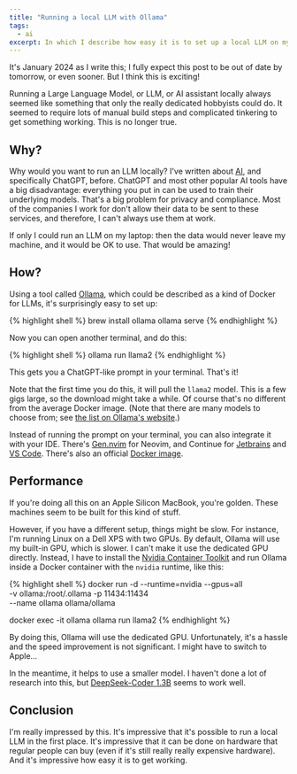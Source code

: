 ```yaml
---
title: "Running a local LLM with Ollama"
tags:
  - ai
excerpt: In which I describe how easy it is to set up a local LLM on my laptop.
---
```

It's January 2024 as I write this; I fully expect this post to be out of date by tomorrow, or even sooner. But I think this is exciting!

Running a Large Language Model, or LLM, or AI assistant locally always seemed like something that only the really dedicated hobbyists could do. It seemed to require lots of manual build steps and complicated tinkering to get something working. This is no longer true.

## Why?

Why would you want to run an LLM locally? I've written about [AI](/tags/#ai), and specifically ChatGPT, before. ChatGPT and most other popular AI tools have a big disadvantage: everything you put in can be used to train their underlying models. That's a big problem for privacy and compliance. Most of the companies I work for don't allow their data to be sent to these services, and therefore, I can't always use them at work.

If only I could run an LLM on my laptop: then the data would never leave my machine, and it would be OK to use. That would be amazing!

## How?

Using a tool called [Ollama](https://ollama.ai/), which could be described as a kind of Docker for LLMs, it's surprisingly easy to set up:

{% highlight shell %}
brew install ollama
ollama serve
{% endhighlight %}

Now you can open another terminal, and do this:

{% highlight shell %}
ollama run llama2
{% endhighlight %}

This gets you a ChatGPT-like prompt in your terminal. That's it!

Note that the first time you do this, it will pull the `llama2` model. This is a few gigs large, so the download might take a while. Of course that's no different from the average Docker image. (Note that there are many models to choose from; see [the list on Ollama's website](https://ollama.ai/library).)

Instead of running the prompt on your terminal, you can also integrate it with your IDE. There's [Gen.nvim](https://github.com/David-Kunz/gen.nvim) for Neovim, and Continue for [Jetbrains](https://plugins.jetbrains.com/plugin/22707-continue) and [VS Code](https://marketplace.visualstudio.com/items?itemName=Continue.continue). There's also an official [Docker image](https://hub.docker.com/r/ollama/ollama).

## Performance

If you're doing all this on an Apple Silicon MacBook, you're golden. These machines seem to be built for this kind of stuff.

However, if you have a different setup, things might be slow. For instance, I'm running Linux on a Dell XPS with two GPUs. By default, Ollama will use my built-in GPU, which is slower. I can't make it use the dedicated GPU directly. Instead, I have to install the [Nvidia Container Toolkit](https://docs.nvidia.com/datacenter/cloud-native/container-toolkit/latest/install-guide.html) and run Ollama inside a Docker container with the `nvidia` runtime, like this:

{% highlight shell %}
docker run -d --runtime=nvidia --gpus=all \
    -v ollama:/root/.ollama -p 11434:11434 \
    --name ollama ollama/ollama

docker exec -it ollama ollama run llama2
{% endhighlight %}

By doing this, Ollama will use the dedicated GPU. Unfortunately, it's a hassle and the speed improvement is not significant. I might have to switch to Apple…

In the meantime, it helps to use a smaller model. I haven't done a lot of research into this, but [DeepSeek-Coder 1.3B](https://ollama.ai/library/deepseek-coder:1.3b) seems to work well.

## Conclusion

I'm really impressed by this. It's impressive that it's possible to run a local LLM in the first place. It's impressive that it can be done on hardware that regular people can buy (even if it's still really really expensive hardware). And it's impressive how easy it is to get working.
